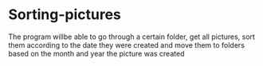 # Sorting-pictures

The program willbe able to  go through a certain folder, get all pictures, sort them according to the date they were created and move them to folders based on the month and year the picture was created
